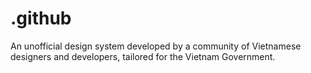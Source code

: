 # .github
An unofficial design system developed by a community of Vietnamese designers and developers, tailored for the Vietnam Government.
